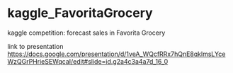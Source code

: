 # kaggle_FavoritaGrocery
kaggle competition: forecast sales in Favorita Grocery

link to presentation https://docs.google.com/presentation/d/1veA_WQcfRRx7hQnE8qklmsLYceWzQGrPHrieSEWqcaI/edit#slide=id.g2a4c3a4a7d_16_0
